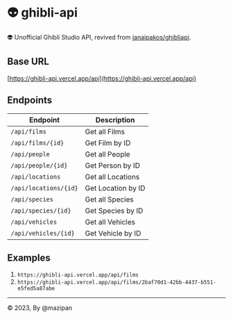 # 👽 ghibli-api

👽 Unofficial Ghibli Studio API, revived from [janaipakos/ghibliapi](https://github.com/janaipakos/ghibliapi).

## Base URL

[https://ghibli-api.vercel.app/api](https://ghibli-api.vercel.app/api)

## Endpoints

| Endpoint              | Description        |
| --------------------- | ------------------ |
| `/api/films`          | Get all Films      |
| `/api/films/{id}`     | Get Film by ID     |
| `/api/people`         | Get all People     |
| `/api/people/{id}`    | Get Person by ID   |
| `/api/locations`      | Get all Locations  |
| `/api/locations/{id}` | Get Location by ID |
| `/api/species`        | Get all Species    |
| `/api/species/{id}`   | Get Species by ID  |
| `/api/vehicles`       | Get all Vehicles   |
| `/api/vehicles/{id}`  | Get Vehicle by ID  |

## Examples

1. `https://ghibli-api.vercel.app/api/films`
1. `https://ghibli-api.vercel.app/api/films/2baf70d1-42bb-4437-b551-e5fed5a87abe`

---

© 2023, By @mazipan
